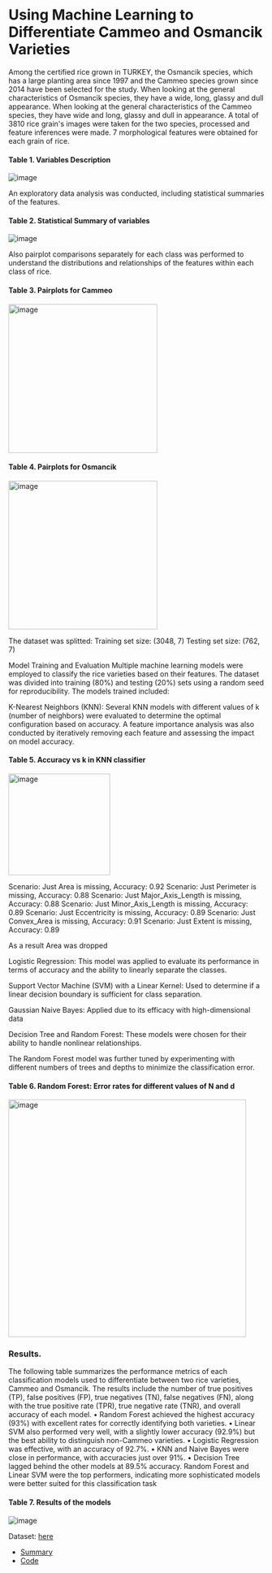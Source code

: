 # Using Machine Learning to Differentiate Cammeo and Osmancik Varieties

Among  the certified rice grown in TURKEY,  the  Osmancik species, which has a large planting area since 1997 and the Cammeo species grown since 2014 have been selected for the study.  When  looking  at  the  general  characteristics  of  Osmancik species, they have a wide, long, glassy and dull appearance.  When looking at the general characteristics of the Cammeo species, they have wide and long, glassy and dull in appearance.  A total of 3810 rice grain's images were taken for the two species, processed and feature inferences were made. 7 morphological features were obtained for each grain of rice.


#### Table 1. Variables Description
![image](https://github.com/user-attachments/assets/2c7d5ec4-5536-4166-8dd1-347150de338b)




An exploratory data analysis was conducted, including statistical summaries of the features.

#### Table 2. Statistical Summary of variables
![image](https://github.com/user-attachments/assets/e50f8c44-092e-4389-9007-0321929e219e)


Also pairplot comparisons separately for each class was performed to understand the distributions and relationships of the features within each class of rice.

#### Table 3. Pairplots for Cammeo

<img width="293" alt="image" src="https://github.com/user-attachments/assets/230fad76-ca65-4599-8e4d-b47825fc4b0f">

#### Table 4. Pairplots for Osmancik

<img width="293" alt="image" src="https://github.com/user-attachments/assets/95800301-217c-450e-9abf-8f41b1f6e57f">


The dataset was splitted:
Training set size: (3048, 7)
Testing set size: (762, 7)

Model Training and Evaluation
Multiple machine learning models were employed to classify the rice varieties based on their features. The dataset was divided into training (80%) and testing (20%) sets using a random seed for reproducibility. The models trained included:

K-Nearest Neighbors (KNN): Several KNN models with different values of k (number of neighbors) were evaluated to determine the optimal configuration based on accuracy. A feature importance analysis was also conducted by iteratively removing each feature and assessing the impact on model accuracy.

#### Table 5. Accuracy vs k in KNN classifier

<img width="200" alt="image" src="https://github.com/user-attachments/assets/8736118b-1e99-4fbf-9ff9-5e1ee15183d7">

Scenario: Just Area is missing, Accuracy: 0.92
Scenario: Just Perimeter is missing, Accuracy: 0.88
Scenario: Just Major_Axis_Length is missing, Accuracy: 0.88
Scenario: Just Minor_Axis_Length is missing, Accuracy: 0.89
Scenario: Just Eccentricity is missing, Accuracy: 0.89
Scenario: Just Convex_Area is missing, Accuracy: 0.91
Scenario: Just Extent is missing, Accuracy: 0.89

As a result Area was dropped

Logistic Regression: This model was applied to evaluate its performance in terms of accuracy and the ability to linearly separate the classes.

Support Vector Machine (SVM) with a Linear Kernel: Used to determine if a linear decision boundary is sufficient for class separation.

Gaussian Naive Bayes: Applied due to its efficacy with high-dimensional data

Decision Tree and Random Forest: These models were chosen for their ability to handle nonlinear relationships. 

The Random Forest model was further tuned by experimenting with different numbers of trees and depths to minimize the classification error.


#### Table 6. Random Forest: Error rates for different values of N and d

<img width="468" alt="image" src="https://github.com/user-attachments/assets/d7f79e2b-ed46-430c-80ed-730de09e688d">



### Results. 

The following table summarizes the performance metrics of each classification models used to differentiate between two rice varieties, Cammeo and Osmancik. The results include the number of true positives (TP), false positives (FP), true negatives (TN), false negatives (FN), along with the true positive rate (TPR), true negative rate (TNR), and overall accuracy of each model.
•	Random Forest achieved the highest accuracy (93%) with excellent rates for correctly identifying both varieties.
•	Linear SVM also performed very well, with a slightly lower accuracy (92.9%) but the best ability to distinguish non-Cammeo varieties.
•	Logistic Regression was effective, with an accuracy of 92.7%.
•	KNN and Naive Bayes were close in performance, with accuracies just over 91%.
•	Decision Tree lagged behind the other models at 89.5% accuracy.
Random Forest and Linear SVM were the top performers, indicating more sophisticated models were better suited for this classification task


#### Table 7. Results of the models
 
![image](https://github.com/user-attachments/assets/c029c66d-17cf-4c1c-959c-7936b3474cd7)



Dataset: [here](https://archive.ics.uci.edu/dataset/545/rice+cammeo+and+osmancik)

- [Summary](https://github.com/amina042297/Cammeo-and-Osmancik-Varieties/blob/main/Summary.docx)
- [Code](https://github.com/amina042297/Cammeo-and-Osmancik-Varieties/blob/main/rice-project.py)
